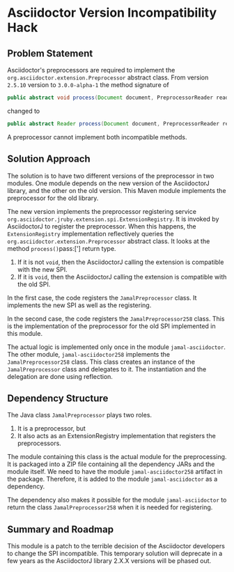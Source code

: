 # Asciidoctor Version Incompatibility Hack


## Problem Statement

Asciidoctor's preprocessors are required to implement the `org.asciidoctor.extension.Preprocessor` abstract class.
From version `2.5.10` version to `3.0.0-alpha-1` the method signature of

```java
public abstract void process(Document document, PreprocessorReader reader);
```
changed to

```java
public abstract Reader process(Document document, PreprocessorReader reader);
```
A preprocessor cannot implement both incompatible methods.


## Solution Approach

The solution is to have two different versions of the preprocessor in two modules.
One module depends on the new version of the AsciidoctorJ library, and the other on the old version.
This Maven module implements the preprocessor for the old library.

The new version implements the preprocessor registering service `org.asciidoctor.jruby.extension.spi.ExtensionRegistry`.
It is invoked by AsciidoctorJ to register the preprocessor.
When this happens, the `ExtensionRegistry` implementation reflectively queries the `org.asciidoctor.extension.Preprocessor` abstract class.
It looks at the method `process()`pass:['] return type.

1. If it is not `void`, then the AsciidoctorJ calling the extension is compatible with the new SPI.
2. If it is `void`, then the AsciidoctorJ calling the extension is compatible with the old SPI.

In the first case, the code registers the `JamalPreprocessor` class.
It implements the new SPI as well as the registering.

In the second case, the code registers the `JamalPreprocessor258` class.
This is the implementation of the preprocessor for the old SPI implemented in this module.

The actual logic is implemented only once in the module `jamal-asciidoctor`.
The other module, `jamal-asciidoctor258` implements the `JamalPreprocessor258` class.
This class creates an instance of the `JamalPreprocessor` class and delegates to it.
The instantiation and the delegation are done using reflection.


## Dependency Structure

The Java class `JamalPreprocessor` plays two roles.

1. It is a preprocessor, but
1. It also acts as an ExtensionRegistry implementation that registers the preprocessors.

The module containing this class is the actual module for the preprocessing.
It is packaged into a ZIP file containing all the dependency JARs and the module itself.
We need to have the module `jamal-asciidoctor258` artifact in the package.
Therefore, it is added to the module `jamal-asciidoctor` as a dependency.

The dependency also makes it possible for the module `jamal-asciidoctor` to return the class `JamalPreprocessor258` when it is needed for registering.

## Summary and Roadmap

This module is a patch to the terrible decision of the Asciidoctor developers to change the SPI incompatible.
This temporary solution will deprecate in a few years as the AsciidoctorJ library 2.X.X versions will be phased out.
